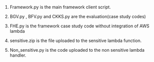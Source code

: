 1. Framework.py is the main framework client script.

2. BGV.py , BFV.py and CKKS.py are the evaluation(case study codes)

3. FHE.py is the framework case study code without integration of AWS lambda
4. sensitive.zip is the file uploaded to the sensitive lambda function.
5. Non_sensitive.py is the code uploaded to the non sensitive lambda handler.